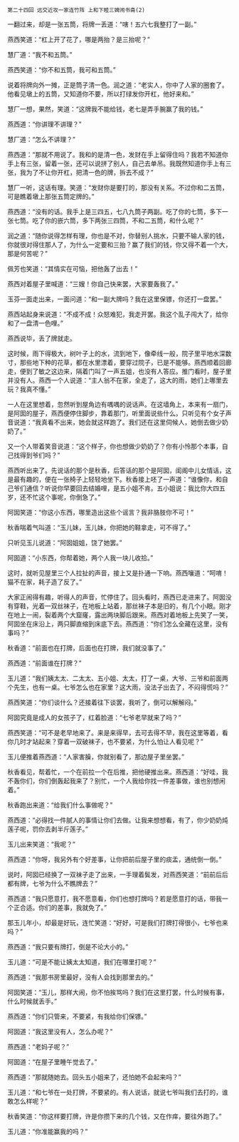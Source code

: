     第二十四回 远交近攻一家连竹阵 上和下睦三婢闹书斋(2) 

   一翻过来，却是一张五筒，将牌一丢道：“嗐！五六七我整打了一副。”

   燕西笑道：“杠上开了花了，哪是两抬？是三抬呢？”

   慧厂道：“我不和五筒。”

   燕西笑道：“你不和五筒，我可和五筒。”

   说着将牌向外一摊，正是筒子清一色。润之道：“老实人，你中了人家的圈套了。他看见墩上的五筒，又知道你不要，所以打绿发你开杠，他好来和。”

   慧厂一想，果然，笑道：“这牌我不能给钱，老七是弄手腕赢了我的钱。”

   燕西道：“你讲理不讲理？”

   慧厂道：“怎么不讲理？”

   燕西道：“那就不用说了。我和的是清一色，发财在手上留得住吗？我若不知道你手上有三张，留着一张，还可以说拼了别人，自己去单吊。我既然知道你手上有三张，我为了不让你开杠，把清一色的牌，拆去不成？”

   慧厂一听，这话有理。笑道：“发财你是要打的，那没有关系。不过你和二五筒，可是瞧着墩上那张五筒定牌的。”

   燕西道：“没有的话。我手上是三四五，七八九筒子两副。吃了你的七筒，多下一张七筒。吃了你的嵌六筒，多下两张三四筒，不和二五筒，和什么呢？”

   润之道：“随你说得怎样有理，你也是不对，你替别人挑水，只要不输人家的钱，你就很对得住那人了，为什么一定要和三抬？赢了我们的钱，你又得不着一个大，那是何苦呢？”

   佩芳也笑道：“其情实在可恼，把他轰了出去！”

   燕西对着屋子里喊道：“三嫂！你自己快来罢，大家要轰我了。”

   玉芬一面走出来，一面问道：“和一副大牌吗？我在这里保镖，你还打一盘罢。”

   燕西站起身来说道：“不成不成！众怒难犯，我走开罢。我这个乱子闯大了，给你和了一盘清一色哩。”

   燕西说毕，丢了牌就走。

   这时候，雨下得极大，树叶子上的水，流到地下，像牵线一般，院子里平地水深数寸，那些地下种的花草，都在水里漂着，要穿过院子，已是不能够。燕西顺着回廊走，便到了敏之这边来，隔着门叫了一声五姐，也没有人答应。推门看时，屋子里并没有人。燕西一个人说道：“主人翁不在家，全走了，这大的雨，她们上哪里去玩？我真不懂。”

   一人在这里想着，忽然听到屋角边有喁喁的说话声。在这墙角上，本来有一扇门，是阿囡的屋子，燕西便停住脚步，靠着那门，听里面说些什么。只听见有个女子声音说道：“我真看不出来，她会就这样跑了。我们还在这里伺候人，她倒去做少奶奶了。”

   又一个人带着笑音说道：“这个样子，你也想做少奶奶了？你有小怜那个本事，自己找得到爷们吗？”

   燕西听出来了。先说话的那个是秋香，后答话的那个是阿囡，闺阁中儿女情话，这是最有趣的，便在一张椅子上轻轻地坐下。秋香接上呸了一声道：“谁像你，和自己爷们通信？听说你早要回去结婚哩，是五小姐不肯。五小姐说：我比你大四五岁，还不忙这个事呢，你倒急了。”

   阿囡笑道：“你这小东西，哪里造出这些个谣言？我非胳肢你不可！”

   秋香喘着气叫道：“玉儿妹，玉儿妹，你把她的鞋拿走，可不得了。”

   只听见玉儿说道：“阿囡姐姐，饶了她罢。”

   阿囡道：“小东西，你帮着她，两个人我一块儿收拾。”

   这时，就听见屋里三个人拉扯的声音，接上又是扑通一下响。燕西嚷道：“呵唷！猫不在家，耗子造了反了。”

   大家正闹得有趣，听得人的声音，忙停住了。回头看时，燕西已走进来了。阿囡没有穿鞋，光着一双丝袜子，在地板上站着，那丝袜子本是旧的，有几个小眼。刚才在地上一闹，裂着两个大窟窿，露出两块脚后跟来。燕西对着地板上先笑了一笑，阿囡坐在床沿上，两只脚直缩到床底下去。燕西道：“你们怎么全藏在这里，没有事吗？”

   秋香道：“前面也在打牌，后面也在打牌，我们就没事了。”

   燕西道：“前面谁在打牌？”

   玉儿道：“我们姨太太、二太太、五小姐、太太，打了一桌，大爷、三爷和前面两个先生，也有一桌。七爷怎么也在家里？这大雨，没法子出去了，不闷得慌吗？”

   燕西笑道：“你们谈什么？还接着往下谈罢，我听了，倒可以解解闷。”

   阿囡究竟是成人的女孩子了，红着脸道：“七爷老早就来了吗？”

   燕西笑道：“可不是老早地来了。来是来得早，去可去得不早，我在这里等着，看你几时才站起来？穿着一双破袜子，也不要紧，为什么怕让人看见呢？”

   玉儿便推着燕西道：“人家害臊，你就别看了，那边屋子里坐罢。”

   秋香看见，帮着忙，一个在前拉一个在后推，把他硬推出来。燕西道：“好哇，我不轰你们，你们倒轰起我来了？别忙，一个人我给你找一件差事做，谁也别想闲着。”

   秋香跑出来道：“给我们什么事做呢？”

   燕西道：“必得找一件腻人的事情让你们去做。让我来想想看，有了，你少奶奶炖莲子呢，罚你去剥半斤莲子。”

   玉儿出来笑道：“我呢？”

   燕西道：“你呀，我另外有个好差事，让你把前后屋子里的痰盂，通统倒一倒。”

   说时，阿囡已经换了一双袜子走了出来，一手理着鬓发，对燕西笑道：“前前后后都有牌，七爷为什么不瞧牌去？”

   燕西道：“我只愿意打，我不愿意看，你们也想打牌吗？若是愿意打的话，带我一个正合适。你们的差事，我就免了。”

   那玉儿年小，却最是好玩，连忙笑道：“好好，可是我们打牌打得很小，七爷也来吗？”

   燕西道：“我只要有牌打，倒是不论大小的。”

   玉儿道：“可是不能让姨太太知道，我们在哪里打呢？”

   燕西道：“我那书房里最好，没有人会找到那里去的。”

   阿囡笑道：“玉儿，那样大闹，你不怕挨骂吗？我们在这里打罢，什么时候有事，什么时候就丢手。”

   燕西道：“你们只管来，不要紧，有我给你们保镖。”

   阿囡道：“我这里没有人，怎么办呢？”

   燕西道：“老妈子呢？”

   阿囡道：“在屋子里睡午觉去了。”

   燕西道：“那就随她去。回头五小姐来了，还怕她不会起来吗？”

   玉儿道：“和七爷在一处打牌，不要紧的。有人说话，就说七爷叫我们去打的，谁敢怎么样呢？”

   秋香笑道：“你这样要打牌，许是你攒下来的几个钱，又在作痒，要往外跑了。”

   玉儿道：“你准能赢我的吗？”

